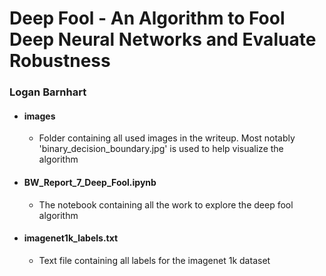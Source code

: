 # Deep Fool - An Algorithm to Fool Deep Neural Networks and Evaluate Robustness

### Logan Barnhart

* #### images
   * Folder containing all used images in the writeup. Most notably 'binary_decision_boundary.jpg' is used to help visualize the algorithm
* #### BW_Report_7_Deep_Fool.ipynb 
   * The notebook containing all the work to explore the deep fool algorithm 
* #### imagenet1k_labels.txt
   * Text file containing all labels for the imagenet 1k dataset
